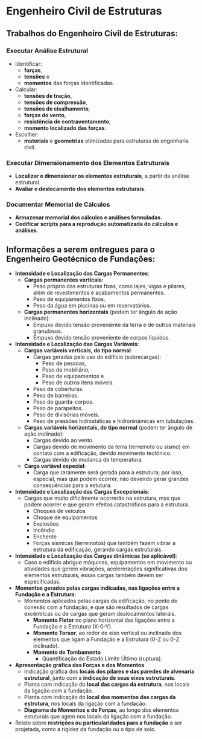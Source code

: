 # Engenheiro Civil de Estruturas

## Trabalhos do Engenheiro Civil de Estruturas:

### Executar Análise Estrutural 
- Identificar:
	- **forças**, 
	- **tensões** e 
	- **momentos** das forças identificadas.
- Calcular:
	- **tensões de tração**, 
	- **tensões de compressão**, 
	- **tensões de cisalhamento**,
	- **forças do vento**,
	- **resistência de contraventamento**,
	- **momento localizado das forças**.
- Escolher:
	- **materiais** e **geometrias** otimizadas para estruturas de engenharia civil.

### Executar Dimensionamento dos Elementos Estruturais
- **Localizar e dimensionar os elementos estruturais**, a partir da análise estrutural.
- **Avaliar o deslocamento dos elementos estruturais**.

### Documentar Memorial de Cálculos
- **Armazenar memorial dos cálculos e análises formuladas.**
- **Codificar scripts para a reprodução automatizada do cálculos e análises**.

## Informações a serem entregues para o Engenheiro Geotécnico de Fundações:
- **Intensidade e Localização das Cargas Permanentes**:
	- **Cargas permanentes verticais**:
		- Peso próprio das estruturas fixas, como lajes, vigas e pilares, além de revestimentos e acabamentos permanentes.
		- Peso de equipamentos fixos.
		- Peso da água em piscinas ou em reservatórios.
	- **Cargas permanentes horizontais** (podem ter ângulo de ação inclinado):
		- Empuxo devido tensão proveniente da terra e de outros materiais granulosos.
		- Empuxo devido tensão proveniente de corpos líquidos.
- **Intensidade e Localização das Cargas Variáveis**:
	- **Cargas variáveis verticais, do tipo normal**:
		- Cargas geradas pelo uso do edifício (sobrecargas):
			- Peso de pessoas,
			- Peso de mobiliário,
			- Peso de equipamentos e
			- Peso de outros itens móveis.
		- Peso de coberturas.
		- Peso de barreiras.
		- Peso de guarda-corpos.
		- Peso de parapeitos.
		- Peso de divisórias móveis.
		- Peso de pressões hidrostáticas e hidroninâmicas em tubulações.
	- **Cargas variáveis horizontais, do tipo normal** (podem ter ângulo de ação inclinado):
		- Cargas devido ao vento.
		- Cargas devido de movimento da terra (terremoto ou sismo) em contato com a edificação, devido movimento tectônico.
		- Cargas devido de mudanca de temperatura.
	- **Carga variável especial**:
		- Carga que raramente será gerada para a estrutura; por isso, especial, mas que podem ocorrer, não devendo gerar grandes consequências para a estutura.
- **Intensidade e Localização das Cargas Excepcionais**:
	- Cargas que muito dificilmente ocorrerão na estrutura, mas que podem ocorrer e que geram efeitos catastróficos para a estrutura.
		- Choques de veículos
		- Choque de equipamentos
		- Explosões
		- Incêndio
		- Enchente
		- Forças sísmicas (terremotos) que também fazem vibrar a estrutura da edificação, gerando cargas estruturais.
- **Intensidade e Localização das Cargas dinâmicas (se aplicável)**:
	- Caso o edifício abrigue máquinas, equipamentos em movimento ou atividades que gerem vibrações, acelererações significativas dos elementos estruturais, essas cargas também devem ser especificadas.
- **Momentos gerados pelas cargas indicadas, nas ligações entre a Fundação e a Estrutura**:
	- Momentos aplicados pelas cargas da edificação, no ponto de conexão com a fundação, e que são resultados de cargas excêntricas ou de cargas que geram deslocamentos laterais.
		- **Momento Fletor** no plano horizontal das ligações entre a Fundação e a Estrutura  (X-0-Y).
		- **Momento Torsor**, ao redor de eixo vertical ou inclinado dos elementos que ligam a Fundação e a Estrutura (0-Z ou 0-Z inclinado).
		- **Momento de Tombamento**
			- Quantificação do Estado Limite Último (ruptura).
- **Apresentação gráfica das Forças e dos Momentos**
	- Indicação gráfica dos **locais dos pilares e das paredes de alvenaria estrutural**, junto com a **indicação de seus eixos estruturais**.
	- Planta com indicação do **local das cargas da estrutura**, nos locais da ligação com a fundação.
	- Planta com indicação do **local dos momentos das cargas da estrutura**, nos locais da ligação com a fundação.
	- **Diagrama de Momentos e de Forças**, ao longo dos elementos estuturais que agem nos locais da ligação com a fundação.
- Relato sobre **restrições ou particularidades para a fundação** a ser projetada, como a rigidez da fundação ou o tipo de solo. 

